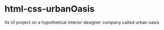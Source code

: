 # html-css-urbanOasis
Its UI project on a hypothetical interior designer company called urban oasis 
